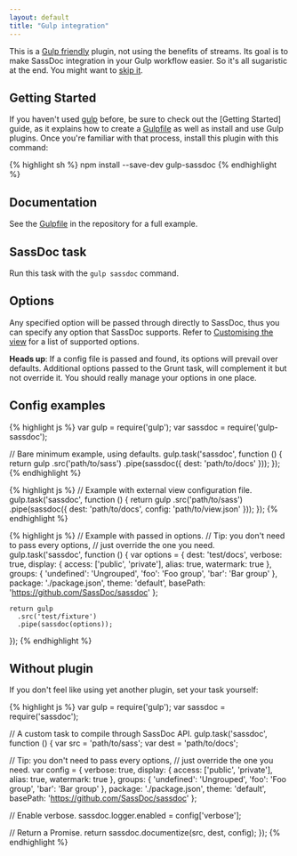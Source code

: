 ```yaml
---
layout: default
title: "Gulp integration"
---
```


This is a [Gulp friendly](https://github.com/gulpjs/gulp/blob/master/docs/writing-a-plugin/README.md#about-streams) plugin, not using the benefits of streams.
Its goal is to make SassDoc integration in your Gulp workflow easier.
So it's all sugaristic at the end. You might want to [skip it](#without-plugin).

## Getting Started

If you haven't used [gulp](http://gulpjs.com) before, be sure to check out the [Getting Started] guide, as it explains how to create a [Gulpfile](https://github.com/gulpjs/gulp/blob/master/docs/getting-started.md#getting-started) as well as install and use Gulp plugins. Once you're familiar with that process, install this plugin with this command:

{% highlight sh %}
npm install --save-dev gulp-sassdoc
{% endhighlight %}

## Documentation

See the [Gulpfile](https://github.com/sassdoc/gulp-sassdoc/blob/master/Gulpfile.js) in the repository for a full example.

## SassDoc task

Run this task with the `gulp sassdoc` command.

## Options

Any specified option will be passed through directly to SassDoc, thus you can specify any option that SassDoc supports. Refer to [Customising the view](/customising-the-view) for a list of supported options.

<p class="note  note--info"><strong>Heads up</strong>: If a config file is passed and found, its options will prevail over defaults.
Additional options passed to the Grunt task, will complement it but not override it.
You should really manage your options in one place.</p>

## Config examples

{% highlight js %}
var gulp = require('gulp');
var sassdoc = require('gulp-sassdoc');

// Bare minimum example, using defaults.
gulp.task('sassdoc', function () {
  return gulp
    .src('path/to/sass')
    .pipe(sassdoc({
      dest: 'path/to/docs'
    }));
});
{% endhighlight %}

{% highlight js %}
// Example with external view configuration file.
gulp.task('sassdoc', function () {
  return gulp
    .src('path/to/sass')
    .pipe(sassdoc({
      dest: 'path/to/docs',
      config: 'path/to/view.json'
    }));
});
{% endhighlight %}

{% highlight js %}
// Example with passed in options.
// Tip: you don't need to pass every options,
// just override the one you need.
gulp.task('sassdoc', function () {
  var options = {
      dest: 'test/docs',
      verbose: true,
      display: {
        access: ['public', 'private'],
        alias: true,
        watermark: true
      },
      groups: {
        'undefined': 'Ungrouped',
        'foo': 'Foo group',
        'bar': 'Bar group'
      },
      package: './package.json',
      theme: 'default',
      basePath: 'https://github.com/SassDoc/sassdoc'
    };

    return gulp
      .src('test/fixture')
      .pipe(sassdoc(options));
});
{% endhighlight %}

## Without plugin

If you don't feel like using yet another plugin, set your task yourself:

{% highlight js %}
var gulp = require('gulp');
var sassdoc = require('sassdoc');

// A custom task to compile through SassDoc API.
gulp.task('sassdoc', function () {
  var src = 'path/to/sass';
  var dest = 'path/to/docs';

  // Tip: you don't need to pass every options,
  // just override the one you need.
  var config = {
    verbose: true,
    display: {
      access: ['public', 'private'],
      alias: true,
      watermark: true
    },
    groups: {
      'undefined': 'Ungrouped',
      'foo': 'Foo group',
      'bar': 'Bar group'
    },
    package: './package.json',
    theme: 'default',
    basePath: 'https://github.com/SassDoc/sassdoc'
  };

  // Enable verbose.
  sassdoc.logger.enabled = config['verbose'];

  // Return a Promise.
  return sassdoc.documentize(src, dest, config);
});
{% endhighlight %}
